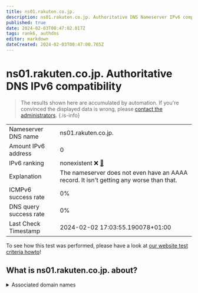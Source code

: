 ```yaml
---
title: ns01.rakuten.co.jp.
description: ns01.rakuten.co.jp. Authoritative DNS Nameserver IPv6 compatibility
published: true
date: 2024-02-03T00:47:02.017Z
tags: rank6, authdns
editor: markdown
dateCreated: 2024-02-03T00:47:00.765Z
---
```


# ns01.rakuten.co.jp. Authoritative DNS IPv6 compatibility

> The results shown here are accumulated by automation. If you're convinced the displayed data is wrong, please [contact the administrators](/howto/chat). 
{.is-info}




|   |   |
| - | - |
| Nameserver DNS name | ns01.rakuten.co.jp.
| Amount IPv6 address | 0
| IPv6 ranking | nonexistent :x: [🔗](/howto/ranking) |
| Explanation | The nameserver does not even have an AAAA record. It isn't getting any worse than that. |
| ICMPv6 success rate | 0%|
| DNS query success rate | 0% |
| Last Check Timestamp | 2024-02-02 17:03:55.190078+01:00 |

To see how this test was performed, please have a look at [our website test criteria howto](/howto/testcriteria/authdns)!


## What is ns01.rakuten.co.jp. about?






<details>
<summary>Associated domain names</summary>

www.rakuten.co.jp

</details>
